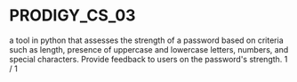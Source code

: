 # PRODIGY_CS_03
 a tool in python that assesses the strength of a password based on criteria such as length, presence of uppercase and lowercase letters, numbers, and special characters. Provide feedback to users on the password's strength.  1 / 1
